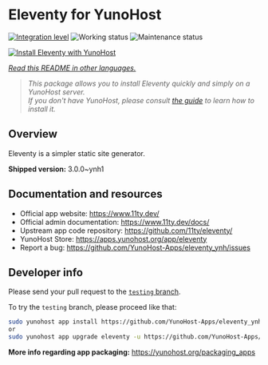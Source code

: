 <!--
N.B.: This README was automatically generated by <https://github.com/YunoHost/apps/tree/master/tools/readme_generator>
It shall NOT be edited by hand.
-->

# Eleventy for YunoHost

[![Integration level](https://dash.yunohost.org/integration/eleventy.svg)](https://ci-apps.yunohost.org/ci/apps/eleventy/) ![Working status](https://ci-apps.yunohost.org/ci/badges/eleventy.status.svg) ![Maintenance status](https://ci-apps.yunohost.org/ci/badges/eleventy.maintain.svg)

[![Install Eleventy with YunoHost](https://install-app.yunohost.org/install-with-yunohost.svg)](https://install-app.yunohost.org/?app=eleventy)

*[Read this README in other languages.](./ALL_README.md)*

> *This package allows you to install Eleventy quickly and simply on a YunoHost server.*  
> *If you don't have YunoHost, please consult [the guide](https://yunohost.org/install) to learn how to install it.*

## Overview

Eleventy is a simpler static site generator.


**Shipped version:** 3.0.0~ynh1

## Documentation and resources

- Official app website: <https://www.11ty.dev/>
- Official admin documentation: <https://www.11ty.dev/docs/>
- Upstream app code repository: <https://github.com/11ty/eleventy/>
- YunoHost Store: <https://apps.yunohost.org/app/eleventy>
- Report a bug: <https://github.com/YunoHost-Apps/eleventy_ynh/issues>

## Developer info

Please send your pull request to the [`testing` branch](https://github.com/YunoHost-Apps/eleventy_ynh/tree/testing).

To try the `testing` branch, please proceed like that:

```bash
sudo yunohost app install https://github.com/YunoHost-Apps/eleventy_ynh/tree/testing --debug
or
sudo yunohost app upgrade eleventy -u https://github.com/YunoHost-Apps/eleventy_ynh/tree/testing --debug
```

**More info regarding app packaging:** <https://yunohost.org/packaging_apps>
